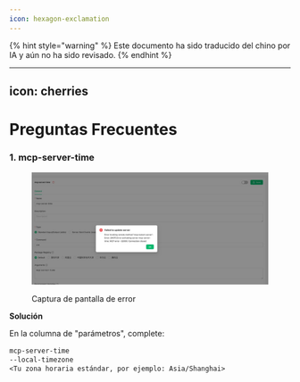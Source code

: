 ```yaml
---
icon: hexagon-exclamation
---
```


{% hint style="warning" %}
Este documento ha sido traducido del chino por IA y aún no ha sido revisado.
{% endhint %}

---
icon: cherries
---

# Preguntas Frecuentes

### 1. mcp-server-time

<figure><img src="../../.gitbook/assets/telegram-cloud-photo-size-5-6068931438453048569-y.jpg" alt=""><figcaption><p>Captura de pantalla de error</p></figcaption></figure>

**Solución**&#x20;

En la columna de "parámetros", complete:

```
mcp-server-time
--local-timezone
<Tu zona horaria estándar, por ejemplo: Asia/Shanghai>
```